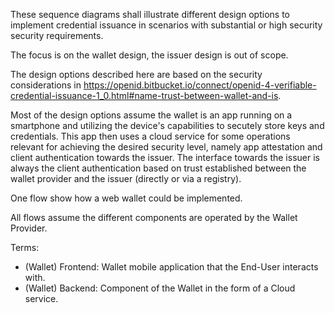 These sequence diagrams shall illustrate different design options to implement credential issuance in scenarios with substantial or high security security requirements. 

The focus is on the wallet design, the issuer design is out of scope. 

The design options described here are based on the security considerations in https://openid.bitbucket.io/connect/openid-4-verifiable-credential-issuance-1_0.html#name-trust-between-wallet-and-is. 

Most of the design options assume the wallet is an app running on a smartphone and utilizing the device's capabilities to secutely store keys and credentials. This app then uses a cloud service for some operations relevant for achieving the desired security level, namely app attestation and client authentication towards the issuer. The interface towards the issuer is always the client authentication based on trust established between the wallet provider and the issuer (directly or via a registry). 

One flow show how a web wallet could be implemented. 

All flows assume the different components are operated by the Wallet Provider.

Terms:

* (Wallet) Frontend: Wallet mobile application that the End-User interacts with.
* (Wallet) Backend: Component of the Wallet in the form of a Cloud service. 